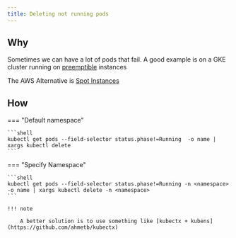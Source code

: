 ```yaml
---
title: Deleting not running pods
---
```


## Why

Sometimes we can have a lot of pods that fail. A good example is on a GKE cluster running on [preemptible](https://cloud.google.com/compute/docs/instances/preemptible)
instances

The AWS Alternative is [Spot Instances](https://aws.amazon.com/ec2/spot/)

## How

=== "Default namespace"

    ```shell
    kubectl get pods --field-selector status.phase!=Running  -o name | xargs kubectl delete
    ```

=== "Specify Namespace"

    ```shell
    kubectl get pods --field-selector status.phase!=Running -n <namespace> -o name | xargs kubectl delete -n <namespace>
    ```

    !!! note

        A better solution is to use something like [kubectx + kubens](https://github.com/ahmetb/kubectx)

